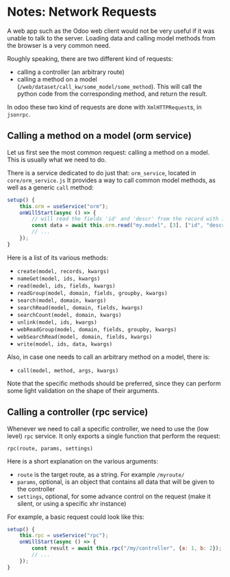 # Notes: Network Requests

A web app such as the Odoo web client would not be very useful if it was unable
to talk to the server. Loading data and calling model methods from the browser
is a very common need.

Roughly speaking, there are two different kind of requests:

- calling a controller (an arbitrary route)
- calling a method on a model (`/web/dataset/call_kw/some_model/some_method`). This
  will call the python code from the corresponding method, and return the result.

In odoo these two kind of requests are done with `XmlHTTPRequest`s, in `jsonrpc`.

## Calling a method on a model (orm service)

Let us first see the most common request: calling a method on a model. This is
usually what we need to do.

There is a service dedicated to do just that: `orm_service`, located in `core/orm_service.js`
It provides a way to call common model methods, as well as a generic `call` method:

```js
setup() {
    this.orm = useService("orm");
    onWillStart(async () => {
        // will read the fields 'id' and 'descr' from the record with id=3 of my.model
        const data = await this.orm.read("my.model", [3], ["id", "descr"]);
        // ...
    });
}
```

Here is a list of its various methods:

- `create(model, records, kwargs)`
- `nameGet(model, ids, kwargs)`
- `read(model, ids, fields, kwargs)`
- `readGroup(model, domain, fields, groupby, kwargs)`
- `search(model, domain, kwargs)`
- `searchRead(model, domain, fields, kwargs)`
- `searchCount(model, domain, kwargs)`
- `unlink(model, ids, kwargs)`
- `webReadGroup(model, domain, fields, groupby, kwargs)`
- `webSearchRead(model, domain, fields, kwargs)`
- `write(model, ids, data, kwargs)`

Also, in case one needs to call an arbitrary method on a model, there is:

- `call(model, method, args, kwargs)`

Note that the specific methods should be preferred, since they can perform some
light validation on the shape of their arguments.

## Calling a controller (rpc service)

Whenever we need to call a specific controller, we need to use the (low level)
`rpc` service. It only exports a single function that perform the request:

```
rpc(route, params, settings)
```

Here is a short explanation on the various arguments:

- `route` is the target route, as a string. For example `/myroute/`
- `params`, optional, is an object that contains all data that will be given to the controller
- `settings`, optional, for some advance control on the request (make it silent, or
  using a specific xhr instance)

For example, a basic request could look like this:

```js
setup() {
    this.rpc = useService("rpc");
    onWillStart(async () => {
        const result = await this.rpc("/my/controller", {a: 1, b: 2});
        // ...
    });
}
```
